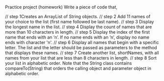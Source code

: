 Practice project (homework)
Write a piece of code that,

// step 1Creates an ArrayList of String objects.
// step 2 Add 11 names of your choice to the list (first name followed be last name).
// step 3 Display the longest name in the list.
// step 4 Display the count of names that are more than 10 characters in length.
// step 5 Display the index of the first name that ends with an ’n’. If no name ends with an ’n’, display no name ends with character 'n'.
// step 6 Display all names that begin with a specific letter. The list and the letter should be passed as parameters to the method that displays these names.
// step 7 Create another list, shortNames, with all names from your list that are less than 8 characters in length.
// step 8 Sort your list in alphabetic order. Note that the String class contains compareTo(String) that orders the calling object and parameter object in alphabetic order.